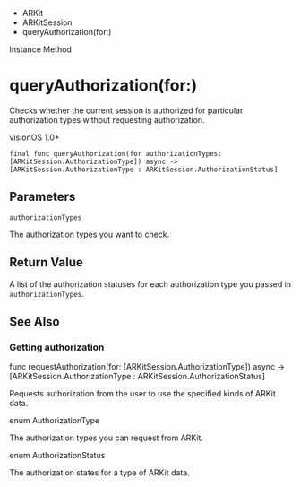 

- ARKit
- ARKitSession
-  queryAuthorization(for:) 

Instance Method

# queryAuthorization(for:)

Checks whether the current session is authorized for particular authorization types without requesting authorization.

visionOS 1.0+

``` source
final func queryAuthorization(for authorizationTypes: [ARKitSession.AuthorizationType]) async -> [ARKitSession.AuthorizationType : ARKitSession.AuthorizationStatus]
```

## Parameters 

`authorizationTypes`  

The authorization types you want to check.

## Return Value

A list of the authorization statuses for each authorization type you passed in `authorizationTypes`.

## See Also

### Getting authorization

func requestAuthorization(for: [ARKitSession.AuthorizationType]) async -> [ARKitSession.AuthorizationType : ARKitSession.AuthorizationStatus]

Requests authorization from the user to use the specified kinds of ARKit data.

enum AuthorizationType

The authorization types you can request from ARKit.

enum AuthorizationStatus

The authorization states for a type of ARKit data.

